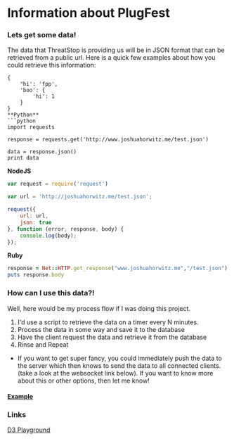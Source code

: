 Information about PlugFest
====================


### Lets get some data!

The data that ThreatStop is providing us will be in JSON format that can be retrieved from a public url. Here is a quick few examples about how you could retrieve this information:

```
{
    "hi': 'fpp',
    'boo': {
        'hi': 1
    }
}
**Python**
```python
import requests

response = requests.get('http://www.joshuahorwitz.me/test.json')

data = response.json()
print data
```

**NodeJS**
```javascript
var request = require('request')

var url = 'http://joshuahorwitz.me/test.json';

request({
    url: url,
    json: true
}, function (error, response, body) {
    console.log(body);
});
```

**Ruby**
```ruby
response = Net::HTTP.get_response("www.joshuahorwitz.me","/test.json")
puts response.body
```

### How can I use this data?!

Well, here would be my process flow if I was doing this project.

1. I'd use a script to retrieve the data on a timer every N minutes.
2. Process the data in some way and save it to the database
3. Have the client request the data and retrieve it from the database
4. Rinse and Repeat

* If you want to get super fancy, you could immediately push the data to the server which then knows to send the data to all connected clients. (take a look at the websocket link below). If you want to know more about this or other options, then let me know!

#### [Example](https://github.com/jhorwit2/plugfest_information/wiki/Example)

### Links
[D3 Playground](http://phrogz.net/js/d3-playground/#BlankDefault)
